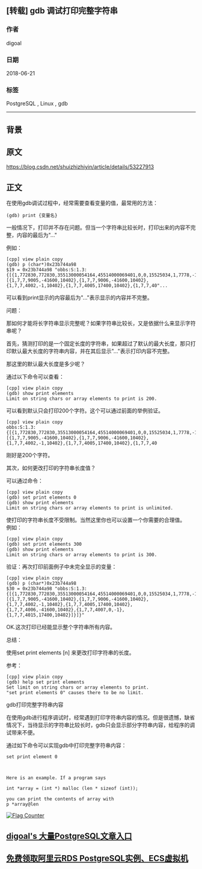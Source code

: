 ## [转载] gdb 调试打印完整字符串  
                                                                   
### 作者         
digoal                                                                   
         
### 日期      
2018-06-21        
                                     
### 标签                          
PostgreSQL , Linux , gdb  
                                                                   
----                                                                   
                                                                   
## 背景      
## 原文  
https://blog.csdn.net/shuizhizhiyin/article/details/53227913  
  
## 正文  
在使用gdb调试过程中，经常需要查看变量的值，最常用的方法：  
  
```  
(gdb) print {变量名}  
```  
  
一般情况下，打印并不存在问题。但当一个字符串比较长时，打印出来的内容不完整，内容的最后为"..."  
  
例如：  
  
```  
[cpp] view plain copy  
(gdb) p (char*)0x23b744a98    
$19 = 0x23b744a98 "obbs:S:1.3:{[{1,772830,772830,35513000054164,45514000069401,0,0,15525034,1,7778,-1,0,0,1,1,[{1,7,7,9005,-41600,10402},{1,7,7,9006,-41600,10402},{1,7,7,4002,-1,10402},{1,7,7,4005,17400,10402},{1,7,7,40"...    
```  
  
可以看到print显示的内容最后为"..."表示显示的内容并不完整。  
  
  
问题：  
  
那如何才能将长字符串显示完整呢？如果字符串比较长，又是依据什么来显示字符串呢？  
  
  
  
首先，猜测打印的是一个固定长度的字符串，如果超过了默认的最大长度，那只打印默认最大长度的字符串内容，并在其后显示"..."表示打印内容不完整。  
  
那这里的默认最大长度是多少呢？  
  
通过以下命令可以查看：  
  
```  
[cpp] view plain copy  
(gdb) show print elements    
Limit on string chars or array elements to print is 200.    
```  
  
可以看到默认只会打印200个字符。这个可以通过前面的举例验证。  
  
```  
[cpp] view plain copy  
obbs:S:1.3:{[{1,772830,772830,35513000054164,45514000069401,0,0,15525034,1,7778,-1,0,0,1,1,[{1,7,7,9005,-41600,10402},{1,7,7,9006,-41600,10402},{1,7,7,4002,-1,10402},{1,7,7,4005,17400,10402},{1,7,7,40    
```  
  
刚好是200个字符。  
  
  
其次，如何更改打印的字符串长度值？  
  
可以通过命令：  
  
```  
[cpp] view plain copy  
(gdb) set print elements 0    
(gdb) show print elements     
Limit on string chars or array elements to print is unlimited.    
```  
  
使打印的字符串长度不受限制。当然这里你也可以设置一个你需要的合理值。  
例如：  
  
```  
[cpp] view plain copy  
(gdb) set print elements 300    
(gdb) show print elements    
Limit on string chars or array elements to print is 300.    
```  
  
验证：再次打印前面例子中未完全显示的变量：  
  
```  
[cpp] view plain copy  
(gdb) p (char*)0x23b744a98    
$30 = 0x23b744a98 "obbs:S:1.3:{[{1,772830,772830,35513000054164,45514000069401,0,0,15525034,1,7778,-1,0,0,1,1,[{1,7,7,9005,-41600,10402},{1,7,7,9006,-41600,10402},{1,7,7,4002,-1,10402},{1,7,7,4005,17400,10402},{1,7,7,4006,-41600,10402},{1,7,7,4007,0,-1},{1,7,7,4015,17400,10402}]}]}"    
```  
  
OK.这次打印已经能显示整个字符串所有内容。  
  
  
  
总结：  
  
使用set print elements [n] 来更改打印字符串的长度。  
  
  
  
  
  
参考：  
  
```  
[cpp] view plain copy  
(gdb) help set print elements    
Set limit on string chars or array elements to print.    
"set print elements 0" causes there to be no limit.    
```  
   
  
gdb打印完整字符串内容    
  
在使用gdb进行程序调试时，经常遇到打印字符串内容的情况。但是很遗憾，缺省情况下，当待显示的字符串比较长时，gdb只会显示部分字符串内容，给程序的调试带来不便。  
  
通过如下命令可以实现gdb中打印完整字符串内容：  
  
```  
set print element 0  
  
  
  
Here is an example. If a program says  
  
int *array = (int *) malloc (len * sizeof (int));  
  
you can print the contents of array with  
p *array@len  
```  
  
  
<a rel="nofollow" href="http://info.flagcounter.com/h9V1"  ><img src="http://s03.flagcounter.com/count/h9V1/bg_FFFFFF/txt_000000/border_CCCCCC/columns_2/maxflags_12/viewers_0/labels_0/pageviews_0/flags_0/"  alt="Flag Counter"  border="0"  ></a>  
  
  
  
  
  
  
## [digoal's 大量PostgreSQL文章入口](https://github.com/digoal/blog/blob/master/README.md "22709685feb7cab07d30f30387f0a9ae")
  
  
## [免费领取阿里云RDS PostgreSQL实例、ECS虚拟机](https://free.aliyun.com/ "57258f76c37864c6e6d23383d05714ea")
  
